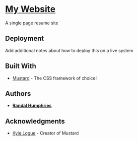 # [My Website](http://randalhumphries.com)

A single page resume site

## Deployment

Add additional notes about how to deploy this on a live system

## Built With

* [Mustard](https://mustard-ui.com/) - The CSS framework of choice!

## Authors

* [**Randal Humphries**](https://github.com/randalhumphries)

## Acknowledgments

* [Kyle Logue](https://github.com/kylelogue/) - Creator of Mustard